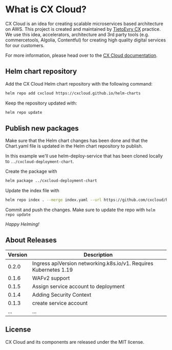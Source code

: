 # What is CX Cloud?

CX Cloud is an idea for creating scalable microservices based architecture on AWS. This project is created and maintained by [TietoEvry CX](https://www.tietoevry.com/en/services/digital-experience/customer-experience/) practice. We use this idea, accelerators, architecture and 3rd party tools \(e.g. commercetools, Algolia, Contentful\) for creating high quality digital services for our customers.

For more information, please head over to the [CX Cloud documentation](https://docs.cxcloud.com/).

## Helm chart repository

Add the CX Cloud Helm chart repository with the following command:

```bash
helm repo add cxcloud https://cxcloud.github.io/helm-charts
```

Keep the repository updated with:

```bash
helm repo update
```

## Publish new packages

Make sure that the Helm chart changes has been done and that the Chart.yaml file is updated in the Helm chart repository to publish.

In this example we'll use helm-deploy-service that has been cloned locally to `../cxcloud-deployment-chart`.

Create the package with

```bash
helm package ../cxcloud-deployment-chart
```

Update the index file with

```bash
helm repo index . --merge index.yaml --url https://github.com/cxcloud/helm-charts/raw/master
```

Commit and push the changes. Make sure to update the repo with `helm repo update`

*Happy Helming!*

## About Releases

| Version | Description |
| --- | --- |
| 0.2.0 | Ingress apiVersion networking.k8s.io/v1. Requires Kubernetes 1.19 |
| 0.1.6 | WAFv2 support |
| 0.1.5 | Assign service account to deployment|
| 0.1.4 | Adding Security Context |
| 0.1.3 | create service account |
| ... | ... |

## License

CX Cloud and its components are released under the MIT license.
